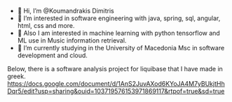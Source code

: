 - 👋 Hi, I’m @Koumandrakis Dimitris
- 👀 I’m interested in software engineering with java, spring, sql, angular, html, css and more.
- 👀   Also I am interested in machine learning with python tensorflow and ML use in Music information retrieval. 
- 🌱 I’m currently studying in the University of Macedonia Msc in software development and cloud.

Below, there is a software analysis project for liquibase that I have made in greek.
https://docs.google.com/document/d/1AnS2JuvAXod6KYoJA4M7yBUkjtHhDqr5/edit?usp=sharing&ouid=103719576153971869117&rtpof=true&sd=true
